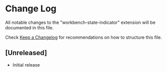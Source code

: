 # Change Log

All notable changes to the "workbench-state-indicator" extension will be
documented in this file.

Check [Keep a Changelog](http://keepachangelog.com/) for recommendations on how
to structure this file.

## [Unreleased]

- Initial release
